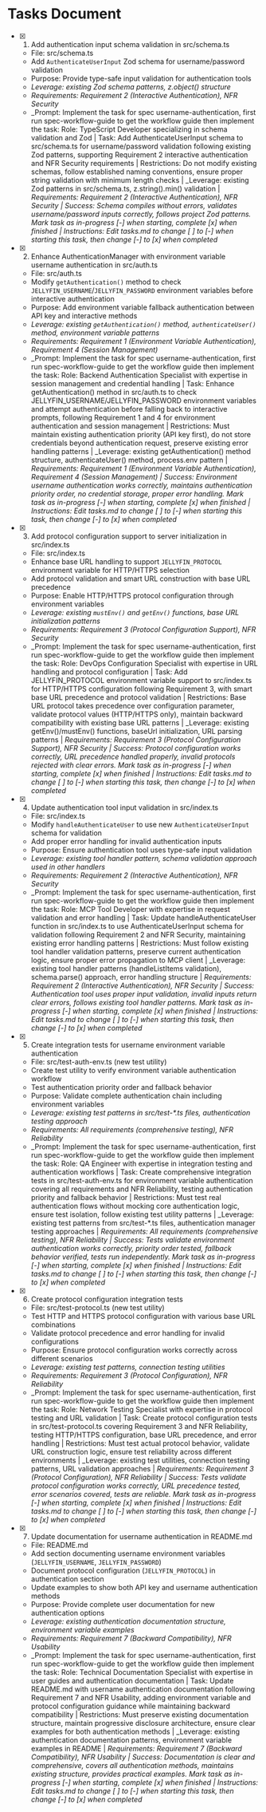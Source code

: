 # Tasks Document

- [x] 1. Add authentication input schema validation in src/schema.ts
  - File: src/schema.ts
  - Add `AuthenticateUserInput` Zod schema for username/password validation
  - Purpose: Provide type-safe input validation for authentication tools
  - _Leverage: existing Zod schema patterns, z.object() structure_
  - _Requirements: Requirement 2 (Interactive Authentication), NFR Security_
  - _Prompt: Implement the task for spec username-authentication, first run spec-workflow-guide to get the workflow guide then implement the task: Role: TypeScript Developer specializing in schema validation and Zod | Task: Add AuthenticateUserInput schema to src/schema.ts for username/password validation following existing Zod patterns, supporting Requirement 2 interactive authentication and NFR Security requirements | Restrictions: Do not modify existing schemas, follow established naming conventions, ensure proper string validation with minimum length checks | _Leverage: existing Zod patterns in src/schema.ts, z.string().min() validation | _Requirements: Requirement 2 (Interactive Authentication), NFR Security | Success: Schema compiles without errors, validates username/password inputs correctly, follows project Zod patterns. Mark task as in-progress [-] when starting, complete [x] when finished | Instructions: Edit tasks.md to change [ ] to [-] when starting this task, then change [-] to [x] when completed_

- [x] 2. Enhance AuthenticationManager with environment variable username authentication in src/auth.ts
  - File: src/auth.ts
  - Modify `getAuthentication()` method to check `JELLYFIN_USERNAME`/`JELLYFIN_PASSWORD` environment variables before interactive authentication
  - Purpose: Add environment variable fallback authentication between API key and interactive methods
  - _Leverage: existing `getAuthentication()` method, `authenticateUser()` method, environment variable patterns_
  - _Requirements: Requirement 1 (Environment Variable Authentication), Requirement 4 (Session Management)_
  - _Prompt: Implement the task for spec username-authentication, first run spec-workflow-guide to get the workflow guide then implement the task: Role: Backend Authentication Specialist with expertise in session management and credential handling | Task: Enhance getAuthentication() method in src/auth.ts to check JELLYFIN_USERNAME/JELLYFIN_PASSWORD environment variables and attempt authentication before falling back to interactive prompts, following Requirement 1 and 4 for environment authentication and session management | Restrictions: Must maintain existing authentication priority (API key first), do not store credentials beyond authentication request, preserve existing error handling patterns | _Leverage: existing getAuthentication() method structure, authenticateUser() method, process.env pattern | _Requirements: Requirement 1 (Environment Variable Authentication), Requirement 4 (Session Management) | Success: Environment username authentication works correctly, maintains authentication priority order, no credential storage, proper error handling. Mark task as in-progress [-] when starting, complete [x] when finished | Instructions: Edit tasks.md to change [ ] to [-] when starting this task, then change [-] to [x] when completed_

- [x] 3. Add protocol configuration support to server initialization in src/index.ts
  - File: src/index.ts
  - Enhance base URL handling to support `JELLYFIN_PROTOCOL` environment variable for HTTP/HTTPS selection
  - Add protocol validation and smart URL construction with base URL precedence
  - Purpose: Enable HTTP/HTTPS protocol configuration through environment variables
  - _Leverage: existing `mustEnv()` and `getEnv()` functions, base URL initialization patterns_
  - _Requirements: Requirement 3 (Protocol Configuration Support), NFR Security_
  - _Prompt: Implement the task for spec username-authentication, first run spec-workflow-guide to get the workflow guide then implement the task: Role: DevOps Configuration Specialist with expertise in URL handling and protocol configuration | Task: Add JELLYFIN_PROTOCOL environment variable support to src/index.ts for HTTP/HTTPS configuration following Requirement 3, with smart base URL precedence and protocol validation | Restrictions: Base URL protocol takes precedence over configuration parameter, validate protocol values (HTTP/HTTPS only), maintain backward compatibility with existing base URL patterns | _Leverage: existing getEnv()/mustEnv() functions, baseUrl initialization, URL parsing patterns | _Requirements: Requirement 3 (Protocol Configuration Support), NFR Security | Success: Protocol configuration works correctly, URL precedence handled properly, invalid protocols rejected with clear errors. Mark task as in-progress [-] when starting, complete [x] when finished | Instructions: Edit tasks.md to change [ ] to [-] when starting this task, then change [-] to [x] when completed_

- [x] 4. Update authentication tool input validation in src/index.ts
  - File: src/index.ts
  - Modify `handleAuthenticateUser` to use new `AuthenticateUserInput` schema for validation
  - Add proper error handling for invalid authentication inputs
  - Purpose: Ensure authentication tool uses type-safe input validation
  - _Leverage: existing tool handler pattern, schema validation approach used in other handlers_
  - _Requirements: Requirement 2 (Interactive Authentication), NFR Security_
  - _Prompt: Implement the task for spec username-authentication, first run spec-workflow-guide to get the workflow guide then implement the task: Role: MCP Tool Developer with expertise in request validation and error handling | Task: Update handleAuthenticateUser function in src/index.ts to use AuthenticateUserInput schema for validation following Requirement 2 and NFR Security, maintaining existing error handling patterns | Restrictions: Must follow existing tool handler validation patterns, preserve current authentication logic, ensure proper error propagation to MCP client | _Leverage: existing tool handler patterns (handleListItems validation), schema.parse() approach, error handling structure | _Requirements: Requirement 2 (Interactive Authentication), NFR Security | Success: Authentication tool uses proper input validation, invalid inputs return clear errors, follows existing tool handler patterns. Mark task as in-progress [-] when starting, complete [x] when finished | Instructions: Edit tasks.md to change [ ] to [-] when starting this task, then change [-] to [x] when completed_

- [x] 5. Create integration tests for username environment variable authentication
  - File: src/test-auth-env.ts (new test utility)
  - Create test utility to verify environment variable authentication workflow
  - Test authentication priority order and fallback behavior
  - Purpose: Validate complete authentication chain including environment variables
  - _Leverage: existing test patterns in src/test-*.ts files, authentication testing approach_
  - _Requirements: All requirements (comprehensive testing), NFR Reliability_
  - _Prompt: Implement the task for spec username-authentication, first run spec-workflow-guide to get the workflow guide then implement the task: Role: QA Engineer with expertise in integration testing and authentication workflows | Task: Create comprehensive integration tests in src/test-auth-env.ts for environment variable authentication covering all requirements and NFR Reliability, testing authentication priority and fallback behavior | Restrictions: Must test real authentication flows without mocking core authentication logic, ensure test isolation, follow existing test utility patterns | _Leverage: existing test patterns from src/test-*.ts files, authentication manager testing approaches | _Requirements: All requirements (comprehensive testing), NFR Reliability | Success: Tests validate environment authentication works correctly, priority order tested, fallback behavior verified, tests run independently. Mark task as in-progress [-] when starting, complete [x] when finished | Instructions: Edit tasks.md to change [ ] to [-] when starting this task, then change [-] to [x] when completed_

- [x] 6. Create protocol configuration integration tests
  - File: src/test-protocol.ts (new test utility)
  - Test HTTP and HTTPS protocol configuration with various base URL combinations
  - Validate protocol precedence and error handling for invalid configurations
  - Purpose: Ensure protocol configuration works correctly across different scenarios
  - _Leverage: existing test patterns, connection testing utilities_
  - _Requirements: Requirement 3 (Protocol Configuration), NFR Reliability_
  - _Prompt: Implement the task for spec username-authentication, first run spec-workflow-guide to get the workflow guide then implement the task: Role: Network Testing Specialist with expertise in protocol testing and URL validation | Task: Create protocol configuration tests in src/test-protocol.ts covering Requirement 3 and NFR Reliability, testing HTTP/HTTPS configuration, base URL precedence, and error handling | Restrictions: Must test actual protocol behavior, validate URL construction logic, ensure test reliability across different environments | _Leverage: existing test utilities, connection testing patterns, URL validation approaches | _Requirements: Requirement 3 (Protocol Configuration), NFR Reliability | Success: Tests validate protocol configuration works correctly, URL precedence tested, error scenarios covered, tests are reliable. Mark task as in-progress [-] when starting, complete [x] when finished | Instructions: Edit tasks.md to change [ ] to [-] when starting this task, then change [-] to [x] when completed_

- [x] 7. Update documentation for username authentication in README.md
  - File: README.md
  - Add section documenting username environment variables (`JELLYFIN_USERNAME`, `JELLYFIN_PASSWORD`)
  - Document protocol configuration (`JELLYFIN_PROTOCOL`) in authentication section
  - Update examples to show both API key and username authentication methods
  - Purpose: Provide complete user documentation for new authentication options
  - _Leverage: existing authentication documentation structure, environment variable examples_
  - _Requirements: Requirement 7 (Backward Compatibility), NFR Usability_
  - _Prompt: Implement the task for spec username-authentication, first run spec-workflow-guide to get the workflow guide then implement the task: Role: Technical Documentation Specialist with expertise in user guides and authentication documentation | Task: Update README.md with username authentication documentation following Requirement 7 and NFR Usability, adding environment variable and protocol configuration guidance while maintaining backward compatibility | Restrictions: Must preserve existing documentation structure, maintain progressive disclosure architecture, ensure clear examples for both authentication methods | _Leverage: existing authentication documentation patterns, environment variable examples in README | _Requirements: Requirement 7 (Backward Compatibility), NFR Usability | Success: Documentation is clear and comprehensive, covers all authentication methods, maintains existing structure, provides practical examples. Mark task as in-progress [-] when starting, complete [x] when finished | Instructions: Edit tasks.md to change [ ] to [-] when starting this task, then change [-] to [x] when completed_
